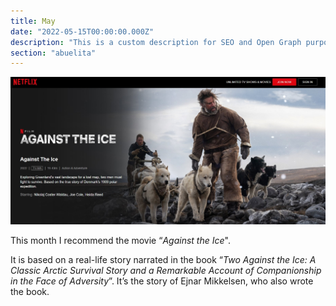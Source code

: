 ```yaml
---
title: May
date: "2022-05-15T00:00:00.000Z"
description: "This is a custom description for SEO and Open Graph purposes, rather than the default generated excerpt. Simply add a description field to the frontmatter."
section: "abuelita"
---
```


![Movie](../images/may22.jpg)

This month I recommend the movie “*Against the Ice*".

It is based on a real-life story narrated in the book “*Two Against the Ice: A Classic Arctic Survival Story and a Remarkable Account of Companionship in the Face of Adversity*”. It’s the story of Ejnar Mikkelsen, who also wrote the book.
